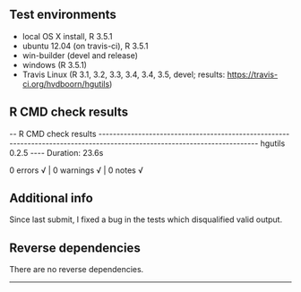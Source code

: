 ## Test environments
* local OS X install, R 3.5.1
* ubuntu 12.04 (on travis-ci), R 3.5.1
* win-builder (devel and release)
* windows (R 3.5.1)
* Travis Linux (R 3.1, 3.2, 3.3, 3.4, 3.4, 3.5, devel; results: https://travis-ci.org/hvdboorn/hgutils)

## R CMD check results

-- R CMD check results -------------------------------------------------------------------------------------------------------------------------- hgutils 0.2.5 ----
Duration: 23.6s

0 errors √ | 0 warnings √ | 0 notes √

## Additional info

Since last submit, I fixed a bug in the tests which disqualified valid output.

## Reverse dependencies

There are no reverse dependencies.

---
